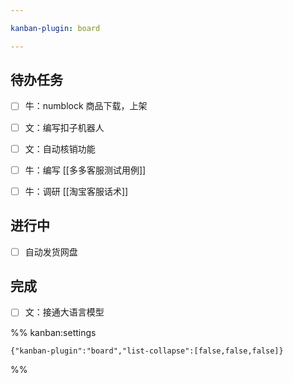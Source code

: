 ```yaml
---

kanban-plugin: board

---
```


## 待办任务

- [ ] 牛：numblock 商品下载，上架
- [ ] 文：编写扣子机器人
- [ ] 文：自动核销功能
- [ ] 牛：编写 [[多多客服测试用例]]
- [ ] 牛：调研 [[淘宝客服话术]]


## 进行中

- [ ] 自动发货网盘


## 完成

- [ ] 文：接通大语言模型




%% kanban:settings
```
{"kanban-plugin":"board","list-collapse":[false,false,false]}
```
%%